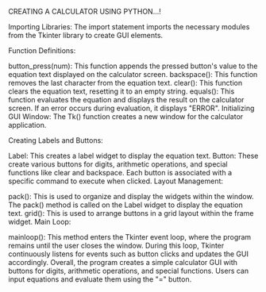 CREATING A CALCULATOR USING PYTHON...!

Importing Libraries: The import statement imports the necessary modules from the Tkinter library to create GUI elements.

Function Definitions:

button_press(num): This function appends the pressed button's value to the equation text displayed on the calculator screen.
backspace(): This function removes the last character from the equation text.
clear(): This function clears the equation text, resetting it to an empty string.
equals(): This function evaluates the equation and displays the result on the calculator screen. If an error occurs during evaluation, it displays "ERROR".
Initializing GUI Window: The Tk() function creates a new window for the calculator application.

Creating Labels and Buttons:

Label: This creates a label widget to display the equation text.
Button: These create various buttons for digits, arithmetic operations, and special functions like clear and backspace. Each button is associated with a specific command to execute when clicked.
Layout Management:

pack(): This is used to organize and display the widgets within the window. The pack() method is called on the Label widget to display the equation text.
grid(): This is used to arrange buttons in a grid layout within the frame widget.
Main Loop:

mainloop(): This method enters the Tkinter event loop, where the program remains until the user closes the window. During this loop, Tkinter continuously listens for events such as button clicks and updates the GUI accordingly.
Overall, the program creates a simple calculator GUI with buttons for digits, arithmetic operations, and special functions. Users can input equations and evaluate them using the "=" button.
